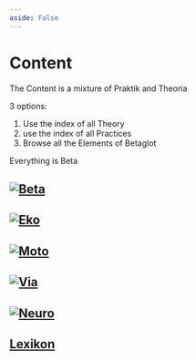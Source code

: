 ```yaml
---
aside: False
---
```


# Content

The Content is a mixture of Praktik and Theoria

3 options:

1. Use the index of all Theory
2. use the index of all Practices
3. Browse all the Elements of Betaglot

Everything is Beta

## [![Beta](/Beta/Beta_Icon.png)](/encyclopedia/Beta/WhatBeta)

## [![Eko](/Eko/Eko_Icon.png)](/encyclopedia/eko/EcoOverview)

## [![Moto](/Moto/Moto_Icon.png)](/encyclopedia/Moto/MotoOverview)

## [![Via](/Via/Via_Icon.png)](/encyclopedia/Via/ViaOverview)

## [![Neuro](/Neuro/Neuro_Icon.png)](/encyclopedia/Neuro/NeuroOverview)

## [Lexikon](/encyclopedia/Lexikon)